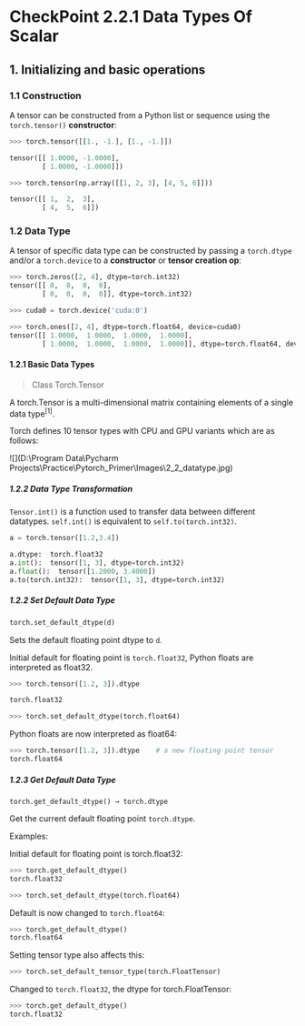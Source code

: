# CheckPoint 2.2.1 Data Types Of Scalar

##  1.  Initializing and basic operations

### 1.1 Construction

A tensor can be constructed from a Python list or sequence using the ``torch.tensor()`` **constructor**:

```python
>>> torch.tensor([[1., -1.], [1., -1.]])

tensor([[ 1.0000, -1.0000],
        [ 1.0000, -1.0000]])

>>> torch.tensor(np.array([[1, 2, 3], [4, 5, 6]]))

tensor([[ 1,  2,  3],
        [ 4,  5,  6]])

```

### 1.2 Data Type

A tensor of specific data type can be constructed by passing a ```torch.dtype``` and/or a ```torch.device``` 
to a **constructor** or **tensor creation op**:

```python
>>> torch.zeros([2, 4], dtype=torch.int32)
tensor([[ 0,  0,  0,  0],
        [ 0,  0,  0,  0]], dtype=torch.int32)

>>> cuda0 = torch.device('cuda:0')

>>> torch.ones([2, 4], dtype=torch.float64, device=cuda0)
tensor([[ 1.0000,  1.0000,  1.0000,  1.0000],
        [ 1.0000,  1.0000,  1.0000,  1.0000]], dtype=torch.float64, device='cuda:0')

```
#### 1.2.1 Basic Data Types

> Class Torch.Tensor

A torch.Tensor is a multi-dimensional matrix containing elements of a single data type<sup>[1]</sup>.

Torch defines 10 tensor types with CPU and GPU variants which are as follows:

![](D:\Program Data\Pycharm Projects\Practice\Pytorch_Primer\Images\2_2_datatype.jpg)


##### 1.2.2 Data Type Transformation
```Tensor.int()``` is a function used to transfer data between different datatypes.
```self.int()``` is equivalent to ```self.to(torch.int32)```.

```python
a = torch.tensor([1.2,3.4])

a.dtype:  torch.float32
a.int():  tensor([1, 3], dtype=torch.int32)
a.float():  tensor([1.2000, 3.4000])
a.to(torch.int32):  tensor([1, 3], dtype=torch.int32)
```

##### 1.2.2 Set Default Data Type
```python
torch.set_default_dtype(d)
```
Sets the default floating point dtype to ```d```. 

Initial default for floating point is ```torch.float32```, Python floats are interpreted as float32.
```python
>>> torch.tensor([1.2, 3]).dtype

torch.float32

>>> torch.set_default_dtype(torch.float64)

```
Python floats are now interpreted as float64:
```python
>>> torch.tensor([1.2, 3]).dtype    # a new floating point tensor
torch.float64
```

##### 1.2.3 Get Default Data Type

```torch.get_default_dtype() → torch.dtype```

Get the current default floating point ```torch.dtype```.

Examples:

Initial default for floating point is torch.float32:
```python
>>> torch.get_default_dtype()
torch.float32
```

```python
>>> torch.set_default_dtype(torch.float64)
```
Default is now changed to ```torch.float64```:
```python
>>> torch.get_default_dtype()
torch.float64
```
Setting tensor type also affects this:
```python
>>> torch.set_default_tensor_type(torch.FloatTensor)
```
Changed to ```torch.float32```, the dtype for torch.FloatTensor:
```python
>>> torch.get_default_dtype()
torch.float32
```






